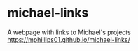 # michael-links
 A webpage with links to Michael's projects
https://mphillips01.github.io/michael-links/
